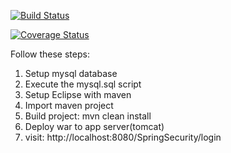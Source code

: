[![Build Status](https://travis-ci.org/rvanrijn/spring-security-login-database.svg?branch=master)](https://travis-ci.org/rvanrijn/spring-security-login-database)

[![Coverage Status](https://coveralls.io/repos/rvanrijn/spring-security-login-database/badge.png)](https://coveralls.io/r/rvanrijn/spring-security-login-database)

Follow these steps:
1) Setup mysql database
2) Execute the mysql.sql script
3) Setup Eclipse with maven
4) Import maven project
5) Build project: mvn clean install
6) Deploy war to app server(tomcat)
7) visit: http://localhost:8080/SpringSecurity/login
